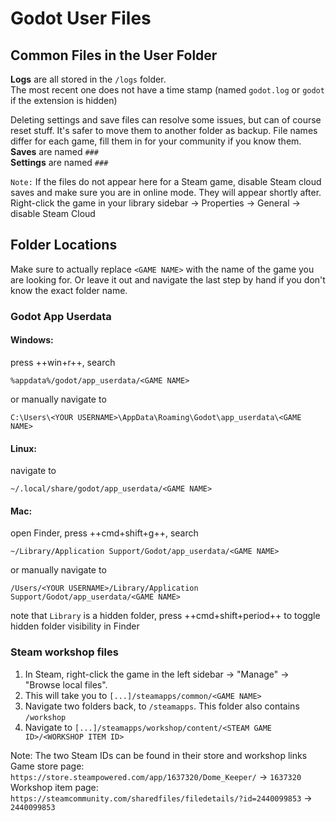 # Godot User Files

## Common Files in the User Folder
**Logs** are all stored in the `/logs` folder.  
The most recent one does not have a time stamp (named `godot.log` or `godot` if the extension is hidden)

Deleting settings and save files can resolve some issues, but can of course reset stuff. It's safer to move them to another folder as backup. File names differ for each game, fill them in for your community if you know them.  
**Saves** are named `###`  
**Settings** are named `###`  

`Note:` If the files do not appear here for a Steam game, disable Steam cloud saves and make sure you are in online mode. They will appear shortly after.
Right-click the game in your library sidebar -> Properties -> General -> disable Steam Cloud

## Folder Locations
Make sure to actually replace `<GAME NAME>` with the name of the game you are looking for. Or leave it out and navigate the last step by hand if you don't know the exact folder name.

### Godot App Userdata
#### Windows: 
press ++win+r++, search 
```
%appdata%/godot/app_userdata/<GAME NAME>
```
or manually navigate to
```
C:\Users\<YOUR USERNAME>\AppData\Roaming\Godot\app_userdata\<GAME NAME>
```
#### Linux: 
navigate to
```
~/.local/share/godot/app_userdata/<GAME NAME>
```
#### Mac: 
open Finder, press ++cmd+shift+g++, search
```
~/Library/Application Support/Godot/app_userdata/<GAME NAME>
```
or manually navigate to
```
/Users/<YOUR USERNAME>/Library/Application Support/Godot/app_userdata/<GAME NAME>
```
note that `Library` is a hidden folder, press ++cmd+shift+period++ to toggle hidden folder visibility in Finder

### Steam workshop files

1. In Steam, right-click the game in the left sidebar -> "Manage" -> "Browse local files".  
2. This will take you to `[...]/steamapps/common/<GAME NAME>`
3. Navigate two folders back, to `/steamapps`. This folder also contains `/workshop`
4. Navigate to `[...]/steamapps/workshop/content/<STEAM GAME ID>/<WORKSHOP ITEM ID>`

Note:
The two Steam IDs can be found in their store and workshop links   
Game store page: `https://store.steampowered.com/app/1637320/Dome_Keeper/` -> `1637320`  
Workshop item page: `https://steamcommunity.com/sharedfiles/filedetails/?id=2440099853` -> `2440099853`

